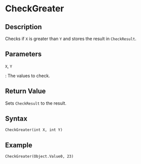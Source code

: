 # CheckGreater

## Description
Checks if `X` is greater than `Y` and stores the result in `CheckResult`.

## Parameters
`X`, `Y`

:   The values to check.

## Return Value
Sets `CheckResult` to the result.

## Syntax
```
CheckGreater(int X, int Y)
```

## Example
```
CheckGreater(Object.Value0, 23)
```
